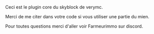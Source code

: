 Ceci est le plugin core du skyblock de verymc.

Merci de me citer dans votre code si vous utiliser une partie du mien.

Pour toutes questions merci d'aller voir Farmeurimmo sur discord.
